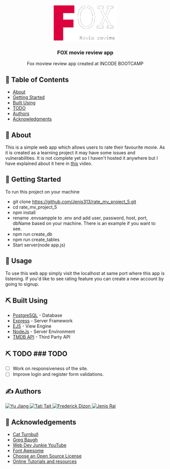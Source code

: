 <p align="center">
  <a href="" rel="noopener">
 <img width=200px src="public/images/FOX.png" alt="Project logo"></a>
</p>

<h3 align="center">FOX movie review app</h3>

<p align="center"> Fox moview review app created at INCODE BOOTCAMP
    <br> 
</p>

## 📝 Table of Contents
- [About](#about)
- [Getting Started](#getting_started)
- [Built Using](#built_using)
- [TODO](#todo)
- [Authors](#authors)
- [Acknowledgments](#acknowledgement)

## 🧐 About <a name = "about"></a>
This is a simple web app which allows users to rate their favourite movie. As it is created as a learning project it may have some issues and vulnerabilities. It is not complete yet so I haven't hosted it anywhere but I have explained about it here in <a href = "https://www.youtube.com/watch?v=lde87KQPVd4">this</a> video.
## 🏁 Getting Started <a name = "getting_started"></a>
To run this project on your machine
- git clone https://github.com/Jenis313/rate_mv_project_5.git
- cd rate_mv_project_5
- npm install
- rename .envsampple to .env and add user, password, host, port, dbName based on your machine. There is an example if you want to see.
- npm run create_db 
- npm run create_tables
- Start server(node app.js)

## 🎈 Usage <a name="usage"></a>
To use this web app simply visit the localhost at same port where this app is listening. If you'd like to see rating feature you can create a new account by going to signup.

## ⛏️ Built Using <a name = "built_using"></a>
- [PostgreSQL](https://www.postgresql.org/) - Database
- [Express](https://expressjs.com/) - Server Framework
- [EJS](https://www.npmjs.com/package/ejs) - View Engine
- [NodeJs](https://nodejs.org/en/) - Server Environment
- [TMDB API](https://www.themoviedb.org/) - Third Party API

## ⛏️ TODO <a name = "todo"></a>### TODO
- [ ] Work on responsiveness of the site.
- [ ] Improve login and register form validations.

## ✍️ Authors <a name = "authors"></a>
<a href="https://github.com/anniejiang2021">
  <img src="https://avatars.githubusercontent.com/u/89071440" alt="Yu Jiang" width="100"/>
</a>
<a href="https://github.com/TatiTait">
  <img src="https://avatars.githubusercontent.com/u/88529700?v=4" alt="Tati Tait" width="100"/>
</a>
<a href="https://github.com/vhayne14">
  <img src="https://avatars.githubusercontent.com/u/61496616?v=4" alt="Frederick Dizon" width="100"/>
</a>
<a href="https://github.com/Jenis313">
  <img src="https://avatars.githubusercontent.com/u/56223784" alt="Jenis Rai" width="100"/>
</a>

## 🎉 Acknowledgements <a name = "acknowledgement"></a>
- [Cat Turnbull](https://github.com/cattrn)
- [Greg Baugh](https://github.com/GregBaughDev)
- [Web Dev Junkie YouTube](https://www.youtube.com/channel/UCsrVDPJBYeXItETFHG0qzyw)
- [Font Awesome](https://fontawesome.com)
- [Choose an Open Source License](https://choosealicense.com)
- [Online Tutorials and resources](https://www.google.com/)
